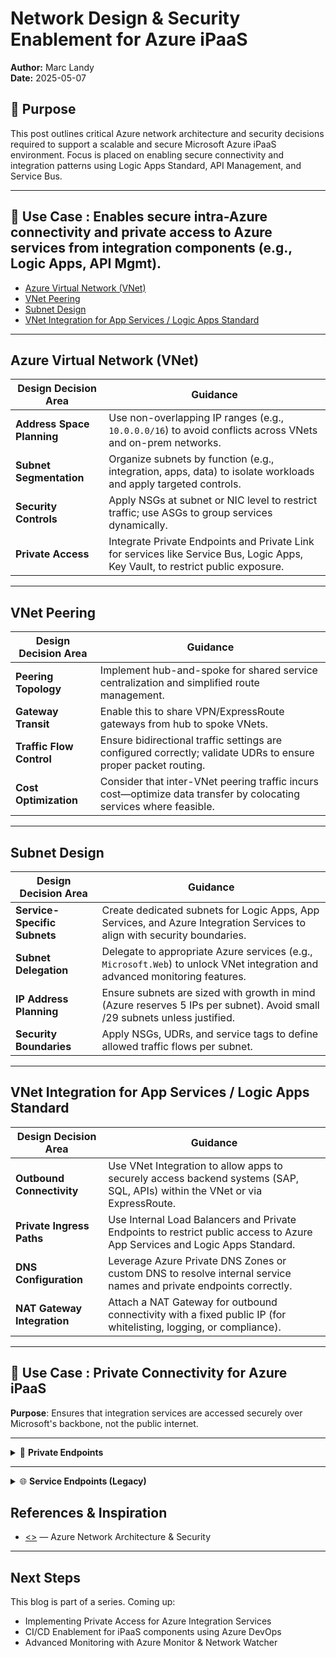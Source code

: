 # Network Design & Security Enablement for Azure iPaaS  
**Author:** Marc Landy  
**Date:** 2025-05-07

## 🚀 Purpose  
This post outlines critical Azure network architecture and security decisions required to support a scalable and secure Microsoft Azure iPaaS environment. Focus is placed on enabling secure connectivity and integration patterns using Logic Apps Standard, API Management, and Service Bus.

---

## 📘 Use Case : Enables secure intra-Azure connectivity and private access to Azure services from integration components (e.g., Logic Apps, API Mgmt).
- [Azure Virtual Network (VNet)](#azure-virtual-network-vnet)
- [VNet Peering](#vnet-peering)
- [Subnet Design](#subnet-design)
- [VNet Integration for App Services / Logic Apps Standard](#vnet-integration-for-app-services--logic-apps-standard)

---

## Azure Virtual Network (VNet) 

| Design Decision Area      | Guidance |
|---------------------------|----------|
| **Address Space Planning** | Use non-overlapping IP ranges (e.g., `10.0.0.0/16`) to avoid conflicts across VNets and on-prem networks. |
| **Subnet Segmentation**   | Organize subnets by function (e.g., integration, apps, data) to isolate workloads and apply targeted controls. |
| **Security Controls**     | Apply NSGs at subnet or NIC level to restrict traffic; use ASGs to group services dynamically. |
| **Private Access**        | Integrate Private Endpoints and Private Link for services like Service Bus, Logic Apps, Key Vault, to restrict public exposure. |

---

## VNet Peering

| Design Decision Area   | Guidance |
|------------------------|----------|
| **Peering Topology**   | Implement hub-and-spoke for shared service centralization and simplified route management. |
| **Gateway Transit**    | Enable this to share VPN/ExpressRoute gateways from hub to spoke VNets. |
| **Traffic Flow Control** | Ensure bidirectional traffic settings are configured correctly; validate UDRs to ensure proper packet routing. |
| **Cost Optimization**  | Consider that inter-VNet peering traffic incurs cost—optimize data transfer by colocating services where feasible. |

---

## Subnet Design

| Design Decision Area      | Guidance |
|---------------------------|----------|
| **Service-Specific Subnets** | Create dedicated subnets for Logic Apps, App Services, and Azure Integration Services to align with security boundaries. |
| **Subnet Delegation**    | Delegate to appropriate Azure services (e.g., `Microsoft.Web`) to unlock VNet integration and advanced monitoring features. |
| **IP Address Planning**  | Ensure subnets are sized with growth in mind (Azure reserves 5 IPs per subnet). Avoid small /29 subnets unless justified. |
| **Security Boundaries**  | Apply NSGs, UDRs, and service tags to define allowed traffic flows per subnet. |

---

## VNet Integration for App Services / Logic Apps Standard

| Design Decision Area     | Guidance |
|--------------------------|----------|
| **Outbound Connectivity** | Use VNet Integration to allow apps to securely access backend systems (SAP, SQL, APIs) within the VNet or via ExpressRoute. |
| **Private Ingress Paths** | Use Internal Load Balancers and Private Endpoints to restrict public access to Azure App Services and Logic Apps Standard. |
| **DNS Configuration**     | Leverage Azure Private DNS Zones or custom DNS to resolve internal service names and private endpoints correctly. |
| **NAT Gateway Integration** | Attach a NAT Gateway for outbound connectivity with a fixed public IP (for whitelisting, logging, or compliance). |

---

## 📘 Use Case : Private Connectivity for Azure iPaaS
**Purpose**: Ensures that integration services are accessed securely over Microsoft's backbone, not the public internet.

---

<details>
<summary>🔐 <strong>Private Endpoints</strong></summary>

<br>

| **Aspect**              | **Design Decision**                                                                                                                                           |
|-------------------------|--------------------------------------------------------------------------------------------------------------------------------------------------------------|
| **Purpose**             | Enables private access to PaaS services (API Mgmt, Function Apps, Service Bus) via Azure Private Link                                                        |
| **Security Benefits**   | Eliminates public exposure, restricts access through NSGs and firewalls, supports RBAC and logging                                                            |
| **Network Planning**    | Requires a dedicated subnet per private endpoint (for optimal management), DNS updates to resolve to private IPs                                              |
| **Integration Scope**   | API Mgmt (internal tier), Standard/Isolated Function Apps, Premium-tier Service Bus                                                                           |
| **Monitoring**          | Integrate with NSG flow logs and Azure Monitor to trace and alert on traffic patterns                                                                         |

</details>

---

<details>
<summary>🌐 <strong>Service Endpoints (Legacy)</strong></summary>

<br>

| **Aspect**              | **Design Decision**                                                                                                                                           |
|-------------------------|--------------------------------------------------------------------------------------------------------------------------------------------------------------|
| **Purpose**             | Provides optimized routing to Azure services over Azure backbone without public internet exposure                                                            |
| **Security Benefits**   | Limits access to specific VNet/subnet by service-level firewall settings                                                                                      |
| **Use Cases**           | Suitable for legacy services or regions where Private Link is not yet available                                                                               |
| **Drawbacks**           | Services are still addressable publicly, and do not support granular control like Private Endpoints                                                           |
| **Modern Guidance**     | Prefer Private Endpoints for new deployments, reserve Service Endpoints for existing integrations or transitional states                                     |

</details>

## References & Inspiration  
- [<>](<>) — Azure Network Architecture & Security

---

## Next Steps  
This blog is part of a series. Coming up:
- Implementing Private Access for Azure Integration Services  
- CI/CD Enablement for iPaaS components using Azure DevOps  
- Advanced Monitoring with Azure Monitor & Network Watcher 
